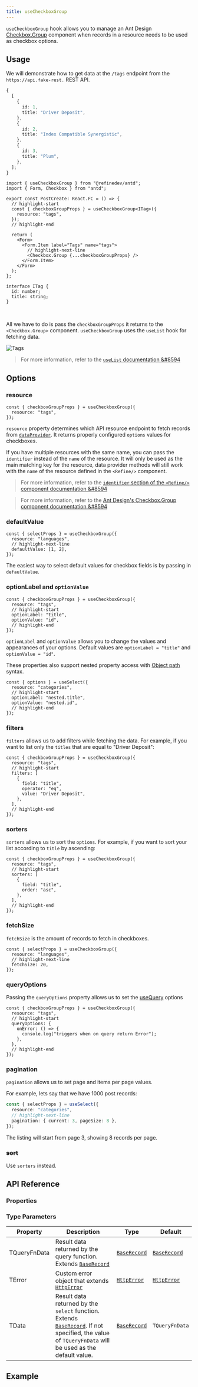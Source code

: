 ```yaml
---
title: useCheckboxGroup
---
```


`useCheckboxGroup` hook allows you to manage an Ant Design [Checkbox.Group](https://ant.design/components/checkbox/#components-checkbox-demo-group) component when records in a resource needs to be used as checkbox options.

## Usage

We will demonstrate how to get data at the `/tags` endpoint from the `https://api.fake-rest.` REST API.

```ts title="https://api.fake-rest./tags"
{
  [
    {
      id: 1,
      title: "Driver Deposit",
    },
    {
      id: 2,
      title: "Index Compatible Synergistic",
    },
    {
      id: 3,
      title: "Plum",
    },
  ];
}
```

```tsx title="pages/posts/create.tsx"
import { useCheckboxGroup } from "@refinedev/antd";
import { Form, Checkbox } from "antd";

export const PostCreate: React.FC = () => {
  // highlight-start
  const { checkboxGroupProps } = useCheckboxGroup<ITag>({
    resource: "tags",
  });
  // highlight-end

  return (
    <Form>
      <Form.Item label="Tags" name="tags">
        // highlight-next-line
        <Checkbox.Group {...checkboxGroupProps} />
      </Form.Item>
    </Form>
  );
};

interface ITag {
  id: number;
  title: string;
}
```

<br/>

All we have to do is pass the `checkboxGroupProps` it returns to the `<Checkbox.Group>` component.
`useCheckboxGroup` uses the `useList` hook for fetching data.

<Image src="https://refine.ams3.cdn.digitaloceanspaces.com/website/static/img/hooks/useCheckboxGroup/basic.png" alt="Tags" />

> For more information, refer to the [`useList` documentation &#8594](/docs/data/hooks/use-list)

## Options

### resource

```tsx
const { checkboxGroupProps } = useCheckboxGroup({
  resource: "tags",
});
```

`resource` property determines which API resource endpoint to fetch records from [`dataProvider`](/docs/data/data-provider). It returns properly configured `options` values for checkboxes.

If you have multiple resources with the same name, you can pass the `identifier` instead of the `name` of the resource. It will only be used as the main matching key for the resource, data provider methods will still work with the `name` of the resource defined in the `<Refine/>` component.

> For more information, refer to the [`identifier` section of the `<Refine/>` component documentation &#8594](/docs/core/refine-component#identifier)

> For more information, refer to the [Ant Design's Checkbox.Group component documentation &#8594](https://ant.design/components/checkbox)

### defaultValue

```tsx
const { selectProps } = useCheckboxGroup({
  resource: "languages",
  // highlight-next-line
  defaultValue: [1, 2],
});
```

The easiest way to select default values for checkbox fields is by passing in `defaultValue`.

### optionLabel and `optionValue`

```tsx
const { checkboxGroupProps } = useCheckboxGroup({
  resource: "tags",
  // highlight-start
  optionLabel: "title",
  optionValue: "id",
  // highlight-end
});
```

`optionLabel` and `optionValue` allows you to change the values and appearances of your options. Default values are `optionLabel = "title"` and `optionValue = "id"`.

These properties also support nested property access with [Object path](https://lodash.com/docs/4.17.15#get) syntax.

```tsx
const { options } = useSelect({
  resource: "categories",
  // highlight-start
  optionLabel: "nested.title",
  optionValue: "nested.id",
  // highlight-end
});
```

### filters

`filters` allows us to add filters while fetching the data. For example, if you want to list only the `titles` that are equal to "Driver Deposit":

```tsx
const { checkboxGroupProps } = useCheckboxGroup({
  resource: "tags",
  // highlight-start
  filters: [
    {
      field: "title",
      operator: "eq",
      value: "Driver Deposit",
    },
  ],
  // highlight-end
});
```

### sorters

`sorters` allows us to sort the `options`. For example, if you want to sort your list according to `title` by ascending:

```tsx
const { checkboxGroupProps } = useCheckboxGroup({
  resource: "tags",
  // highlight-start
  sorters: [
    {
      field: "title",
      order: "asc",
    },
  ],
  // highlight-end
});
```

### fetchSize

`fetchSize` is the amount of records to fetch in checkboxes.

```tsx
const { selectProps } = useCheckboxGroup({
  resource: "languages",
  // highlight-next-line
  fetchSize: 20,
});
```

### queryOptions

Passing the `queryOptions` property allows us to set the [useQuery](https://react-query.tanstack.com/reference/useQuery) options

```tsx
const { checkboxGroupProps } = useCheckboxGroup({
  resource: "tags",
  // highlight-start
  queryOptions: {
    onError: () => {
      console.log("triggers when on query return Error");
    },
  },
  // highlight-end
});
```

### pagination

`pagination` allows us to set page and items per page values.

For example, lets say that we have 1000 post records:

```ts
const { selectProps } = useSelect({
  resource: "categories",
  // highlight-next-line
  pagination: { current: 3, pageSize: 8 },
});
```

The listing will start from page 3, showing 8 records per page.

### ~~sort~~ <PropTag deprecated />

Use `sorters` instead.

## API Reference

### Properties

<PropsTable module="@refinedev/antd/useCheckboxGroup"/>

### Type Parameters

| Property     | Description                                                                                                                                                         | Type                       | Default                    |
| ------------ | ------------------------------------------------------------------------------------------------------------------------------------------------------------------- | -------------------------- | -------------------------- |
| TQueryFnData | Result data returned by the query function. Extends [`BaseRecord`][baserecord]                                                                                      | [`BaseRecord`][baserecord] | [`BaseRecord`][baserecord] |
| TError       | Custom error object that extends [`HttpError`][httperror]                                                                                                           | [`HttpError`][httperror]   | [`HttpError`][httperror]   |
| TData        | Result data returned by the `select` function. Extends [`BaseRecord`][baserecord]. If not specified, the value of `TQueryFnData` will be used as the default value. | [`BaseRecord`][baserecord] | `TQueryFnData`             |

## Example

<CodeSandboxExample path="field-antd-use-checkbox-group" />

[baserecord]: /docs/core/interface-references#baserecord
[httperror]: /docs/core/interface-references#httperror
